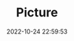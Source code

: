 ---
weight: 1
images:
- /images/edited/142.jpeg
title: Picture
date: 2022-10-24 22:59:53
tags: [luminar neo,work,person]
---